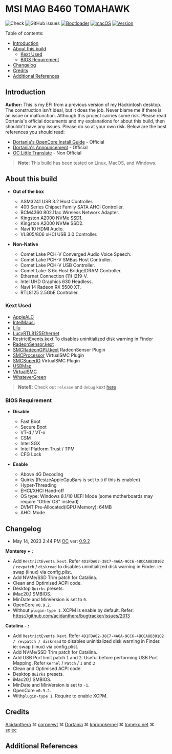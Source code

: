 # MSI MAG B460 TOMAHAWK

![Check](https://img.shields.io/badge/Status-Pass-brightgreen)
![GitHub issues](https://img.shields.io/github/issues/theofficialcopypaste/ASRockB460MSL-OC?color=blue&label=Issues)
[![Bootloader](https://img.shields.io/badge/Bootloader-OpenCore-yellow)](https://github.com/theofficialcopypaste/ASRockB460MSL-OC/releases)
[![macOS](https://img.shields.io/badge/Compatible-Catalina/Monterey/Ventura-orange)](https://www.apple.com/ge/macos/monterey/)
[![Version](https://img.shields.io/badge/Version-0.9.0-white)](https://github.com/acidanthera/OpenCorePkg/releases)

Table of contents:

- [Introduction](#introduction)
- [About this build](#about-this-build)
  - [Kext Used](#kext-used)
  - [BIOS Requirement](#bios-requirement)
- [Changelog](#changelog)
- [Credits](#credits)
- [Additional References](#additional-references)

## Introduction

**Author:** This is my EFI from a previous version of my Hackintosh desktop. The construction isn't ideal, but it does the job. Never blame me if there is an issue or malfunction.   Although this project carries some risk. Please read Dortania's official documents and my explanations for about this build, then shouldn't have any issues. Please do so at your own risk. Below are the best references you should read:

- [Dortania's OpenCore Install Guide](https://dortania.github.io/OpenCore-Install-Guide/) - Official
- [Dortania's Announcement](https://dortania.github.io/) - Official
- [OC Little Translate](https://github.com/5T33Z0/OC-Little-Translated) - Non Official

> **Note**: This build has been tested on Linux, MacOS, and Windows.

## About this build

- **Out of the box**
  - ASM3241 USB 3.2 Host Controller.
  - 400 Series Chipset Family SATA AHCI Controller.
  - BCM4360 802.11ac Wireless Network Adapter.
  - Kingston A2000 NVMe SSD1.
  - Kingston A2000 NVMe SSD2.
  - Navi 10 HDMI Audio.
  - VL805/806 xHCI USB 3.0 Controller.

- **Non-Native**
  - Comet Lake PCH-V Converged Audio Voice Speech.
  - Comet Lake PCH-V SMBus Host Controller.
  - Comet Lake PCH-V USB Controller.
  - Comet Lake-S 6c Host Bridge/DRAM Controller.
  - Ethernet Connection (11) I219-V.
  - Intel UHD Graphics 630 Headless.
  - Navi 14 Radeon RX 5500 XT.
  - RTL8125 2.5GbE Controller.

### Kext Used

- [AppleALC](https://github.com/acidanthera/AppleALC)
- [IntelMausi](https://github.com/acidanthera/IntelMausi)
- [Lilu](https://github.com/acidanthera/Lilu)
- [LucyRTL8125Ethernet](https://github.com/Mieze/LucyRTL8125Ethernet)
- [RestrictEvents.kext](https://github.com/acidanthera/RestrictEvents) To disables uninitialized disk warning in Finder
- [RadeonSensor.kext](https://github.com/aluveitie/RadeonSensor)
- [SMCRadeonGPU.kext](https://github.com/aluveitie/RadeonSensor) RadeonSensor Plugin
- [SMCProcessor](https://github.com/acidanthera/VirtualSMC) VirtualSMC Plugin
- [SMCSuperIO](https://github.com/acidanthera/VirtualSMC) VirtualSMC Plugin
- [USBMap](https://github.com/USBToolBox/tool)
- [VirtualSMC](https://github.com/acidanthera/VirtualSMC)
- [WhateverGreen](https://github.com/acidanthera/WhateverGreen)

> **Note![**: Check out `release` and `debug` kext [here](https://dortania.github.io/builds/)

### BIOS Requirement

- **Disable**

  - Fast Boot
  - Secure Boot
  - VT-d / VT-x
  - CSM
  - Intel SGX
  - Intel Platform Trust / TPM
  - CFG Lock

- **Enable**

  - Above 4G Decoding
  - Quirks (ResizeAppleGpuBars is set to `0` if this is enabled)
  - Hyper-Threading
  - EHCI/XHCI Hand-off
  - OS type: Windows 8.1/10 UEFI Mode (some motherboards may require "Other OS" instead)
  - DVMT Pre-Allocated(iGPU Memory): 64MB
  - AHCI Mode

## Changelog

- May 14, 2023 2:44 PM [OC](https://github.com/acidanthera/OpenCorePkg) ver: [0.9.2](https://github.com/acidanthera/OpenCorePkg/releases)

**Monterey + :**
  
  - Add `RestrictEvents.kext`. Refer `4D1FDA02-38C7-4A6A-9CC6-4BCCA8B30102` / `revpatch`  / `diskread` to disables uninitialized disk warning in Finder. ie: swap (linux) via config.plist.
  - Add NVMe/SSD Trim patch for Catalina.
  - Clean and Optimised ACPI code.
  - Desktop `Quirks` presets.
  - iMac20,1 SMBIOS.
  - MinDate and MinVersion is set to `0`.
  - OpenCore `v0.9.2`.
  - Without `plugin-type 1`. XCPM is enable by default. Refer: https://github.com/acidanthera/bugtracker/issues/2013


  **Catalina - :**

  - Add `RestrictEvents.kext`. Refer `4D1FDA02-38C7-4A6A-9CC6-4BCCA8B30102 / revpatch / diskread` to disables uninitialized disk warning in Finder. ie: swap (linux) via config.plist.
  - Add NVMe/SSD Trim patch for Catalina.
  - Add USB Port limit patch `1` and `2`. Useful before performing USB Port Mapping. Refer `Kernel` / `Patch` / `1` and `2`
  - Clean and Optimised ACPI code.
  - Desktop `Quirks` presets.
  - iMac20,1 SMBIOS.
  - MinDate and MinVersion is set to `-1`.
  - OpenCore `v0.9.2`.
  - With`plugin-type 1`. Require to enable XCPM.

## Credits

[Acidanthera](https://github.com/acidanthera/) ⌘ [corpnewt](https://github.com/corpnewt) ⌘ [Dortania](https://github.com/dortania) ⌘ [khronokernel](https://github.com/khronokernel) ⌘ [tomeko.net](http://tomeko.net/index.php?lang=en) ⌘ [sqlec](https://apple.sqlsec.com/6-%E5%AE%9E%E7%94%A8%E5%A7%BF%E5%8A%BF/)

## Additional References

[^1]: [macOS Monterey 12.3 broke Radeon Family](https://www.tonymacx86.com/threads/rx-6600-xt-henbury-framebuffer-and-zero-rpm-in-monterey-12-3.319526/#post-2314148)
[^2]: [Refresh Rate Patcher](https://github.com/iamyounix/edid_refreshrate_patcher)
[^3]: [AMD RX6000 Success, working on macOS](https://www.tonymacx86.com/threads/success-amd-rx6000-series-working-in-macos.306736/page-109)
[^4]: [Keyboard wake Issues](https://dortania.github.io/OpenCore-Post-Install/usb/misc/keyboard.html#keyboard-wake-issues)
[^5]: [Whatevergreen Boot Args](https://github.com/acidanthera/WhateverGreen#intel-hd-graphics)
